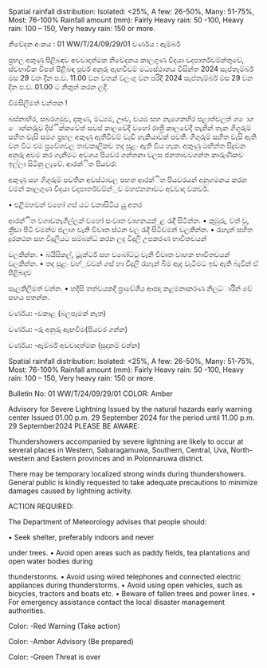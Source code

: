 Spatial rainfall distribution: Isolated: <25%, A few: 26-50%, Many: 51-75%, Most: 76-100% Rainfall amount (mm): Fairly Heavy rain: 50 -100, Heavy rain: 100 – 150, Very heavy rain: 150 or more.

නිවේදන අංකය : 01 WW/T/24/09/29/01 වර්ණය : ඇම්බර්

ප්‍රභල අකුණු පිළිබඳව අවවාදාත්මක නිවේදනය කාලගුණ විදයා වදපාර්තවම්න්තුවේ, ස්වභාවික විපත් පිළිබඳ පූර්ව අනුරු ඇඟවීවම් මධ්‍යස්ථානය විසින්ත 2024 සැප්තැම්බර් මස 29 වන දින ප.ව. 11.00 වන වතක් වලංගු වන පරිදි 2024 සැප්තැම්බර් මස 29 වන දින ප.ව. 01.00 ට නිකුත් කරන ලදී.

විමසිලිමත් වන්තන !

බස්නාහිර, සබරගමුව, දකුණ, මධ්‍යම, ඌව, වයඹ සහ නැගෙනහිර පළාත්වලත් ග ොග ොන්නරුව දිස්ික්කවේත් සවස් කාලවේදී වහෝ රාත්‍රී කාලවේදී තැනින් තැන ගිගුරුම් සහිත වැසි සමග ප්‍රභල අකුණු ඇතිවීවම් වැඩි හැකියාවක් පවතී. ගිගුරුම් සහිත වැසි ඇති වන විට එම ප්‍රවේශවල තාවකාලිකව තද සුළං ඇති විය හැක. අකුණු මඟින්ත සිදුවන අනුරු අවම කර ගැනීමට අවශය පියවර ගන්තනා වලස ජනතාවවගන්ත කාරුණිකව ඉල්ලා සිටිනු ලැවේ. ආරක්ිත පියවර:

අකුණු සහ ගිගුරුම් පවතින අවස්ථාවල පහත ආරක්ිත පියවරයන් අනුගමනය කරන වමන් කාලගුණ විදයා වදපාර්තවම්න්ුව මහජනතාවට අවවාද වකවර්.

• එළිමහවන් වහෝ ගස් යට වනාසිටිය යුු අතර

ආරක්ිත වගාඩනැගිල්ලක් වහෝ සංවෘත වාහනයක් ුළ රැදී සිටින්න. • කුඹුරු, වත් වු, ක්‍රීඩා පිටි වමන්ම ජලාශ වැනි විවෘත ස්ථන වල රැදී සිටීවමන් වලකින්න. • රැහැන් සහිත දුරකථන සහ විදුලියට සම්බන්ධ්‍ කරන ලද විදුලි උපකරණ භාවිතවයන්

වලකින්න. • බයිසිකල්, ට්‍රැක්ටර් සහ වබෝට්ටු වැනි විවෘත වාහන භාවිතවයන් වලකින්න. • තද සුළං වහ්ුවවන් ගස් හා විදුලි රැහැන් බිම ඇද වැටීමට ඉඩ ඇති බැවින් ඒ පිළිබදව

සැලකිලිමත් වන්න. • හදිසි තත්වයකදී ප්‍රාවේශීය ආපදා කළමනාකරණ නිලධ්‍ාරීන් වේ සහය පතන්න.

වර්ණය: -වකාළ (බලපෑමක් නැත)

වර්ණය: -රු අනුරු ඇඟවීම(පියවර ගන්න)

වර්ණය: -ඇම්බර් අවවාදාත්මක (සූදානම් වන්න)

Spatial rainfall distribution: Isolated: <25%, A few: 26-50%, Many: 51-75%, Most: 76-100% Rainfall amount (mm): Fairly Heavy rain: 50 -100, Heavy rain: 100 – 150, Very heavy rain: 150 or more.

Bulletin No: 01 WW/T/24/09/29/01 COLOR: Amber

Advisory for Severe Lightning Issued by the natural hazards early warning center Issued 01.00 p.m. 29 September 2024 for the period until 11.00 p.m. 29 September2024 PLEASE BE AWARE:

Thundershowers accompanied by severe lightning are likely to occur at several places in Western, Sabaragamuwa, Southern, Central, Uva, North-western and Eastern provinces and in Polonnaruwa district.

There may be temporary localized strong winds during thundershowers. General public is kindly requested to take adequate precautions to minimize damages caused by lightning activity.

ACTION REQUIRED:

The Department of Meteorology advises that people should:

• Seek shelter, preferably indoors and never

under trees. • Avoid open areas such as paddy fields, tea plantations and open water bodies during

thunderstorms. • Avoid using wired telephones and connected electric appliances during thunderstorms. • Avoid using open vehicles, such as bicycles, tractors and boats etc. • Beware of fallen trees and power lines. • For emergency assistance contact the local disaster management authorities.

Color: -Red Warning (Take action)

Color: -Amber Advisory (Be prepared)

Color: -Green Threat is over